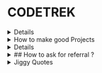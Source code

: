 # CODETREK


<details>

## <summary>My Coding Journey</summary>

**Third Year Second Semester ARC**
- Learned Python, DBMS, DSA basics for InfyTQ (Infosys Exam)
- Used *HackerRank*, *Codewars*, *Hackerearth* (Has difficult problems for beginner)
- Used to refer youtube channels and books :
  - Learned python from [here](https://www.youtube.com/watch?v=rfscVS0vtbw)
  - [Telusko](https://www.youtube.com/watch?v=QXeEoD0pB3E&list=PLsyeobzWxl7poL9JTVyndKe62ieoN-MZ3)
  - [Python Functions](https://www.youtube.com/watch?v=NBIs5FgYmB8&list=PL4eU-_ytIUt_s4S9aZ6rLoP7aAUkj66gx)
  - My favourite book [Python One Liners](https://someplace-else.neocities.org/books/Python%20One-Liners%20-%20Write%20Concise,%20Eloquent%20Python%20Like%20a%20Professional.pdf)
- With help of above resources **cleared InfyTQ Round 1**


`key takeaways - Go through solutions of other people you will definitely learn a lot of new approaches`

- Participated in HackWithInfy (which offers DSE and PP roles 5LPA and 9LPA resp) 3 questions each round
- Cleared Round 1 HackwithInfy  (Easy, Medium-Hard, Hard)   
- Cleared Round 2 HackwithInfy  (Medium, Medium-Hard, Hard) 
- Cleared Round 2 InfyTQ

**Fourth Year First Semester ARC**

- Preparing for Infosys Interview
- Studied OS, CN, DBMS + SQL (a lot) + DSA (a lot) + Some fundamentals of CPP, Java, JS and Projects
- About Interview : 
  - Moderate Difficulty Interview:
  - Behavourial Questions, A lot of project related questions
  - Some real life usecase and problem solving + DSA + DBMS Questions 
  - Got Offer for Infytq 3.6 lpa and HackwithInfy 5 lpa - December 2020

**Fourth Year Second Semester ARC**

Did Some Java and Javascript
Didn't do much programming after that just random stuff enjoyed as I already had offer (shouldnt have done that)

**POST Graduation ARC**

- Joined Infosys in September 2022
- Done with Training ( Just after 3-4 weeks I got allocated to good project early so no further training or bench for me)
- I also gave applied from Amazon job portal but was not able to understand question - `31st October 2021`
- I was allocated Big Data Stream which I chose during my Training (Really Loved the Project I was allocated)
- I also gave an Interview for Accenture 4.5 LPA Role (Randomly applied because I was bored)
  - Average Interview - Project based Questions, HR Questions (Got Offer for 6.5 LPA role)
  - Didnt Accept Offer of 6.5 LPA with Accenture because Infosys was paying 6.25 LPA later

**The GRIND ARC**

- Started doing DSA in November
- Resources used
  - [Leetcode](https://leetcode.com/Jiganesh/)
  - [Coding Decoded Youtube Channel](https://www.youtube.com/@CodeWithSunchitDudeja)
  - [Take U Forward](https://www.youtube.com/@takeUforward) 
  - [Algorithms Made Easy](https://www.youtube.com/@AlgorithmsMadeEasy)
  - [Programming Live With Larry](https://www.youtube.com/@Algorithmist)
  - Especially for DP [Aditya Verma](https://www.youtube.com/@TheAdityaVerma), [DP Problems](https://github.com/Jiganesh/Loads-Of-Logic/tree/main/dynamicProgramming)

**The DAY ONE ARC**

- In March I applied to Amazon from Job Portal for Role of `SDE 1` (No Referal)
- Link for OA was mailed. 
- After opening OA I gave practice question and after feeling confident with platform I started the Assessment.
  - Two Sections in OA = DSA + Behavioural Questions
- Round 1 - Two Medium Questions (prefix sum and  bucket sort variation) 
  - Cleared OA Got Call for an Interview
- Round 2 - Two easy warmup basic programming questions (math and recursion)
  - Discussion on BT and Iterative Traversal and Two Pointer Hard Problem
- Round 3 - Two Interviewers
  - Few Managerial Questions
  - Medium-Hard Spaced Binary Search Variation
  - Stack Medium Question
- Round 4 - Rescheduled
- Round 4 (HR + Bar Raiser)
  - Few Managerial Questions
  - Stack Medium Question
  - Linkedlist + Math Medium-Hard Question

Offer Letter came after a month in July - `I Accepted obviously` and joined on `31st October 2022`


**Key takeaways and learnings from my mistake**
- Remember you just need to solve one question a day that's it that's the secret.
- Nothing more Nothing less. This statergy avoids depression, burnout and maintains consistency and helps to get whatever you studied absorbed. 
- I loved programming so I used to hit 16 hours daily doing it - office work included
- Rather than solving three questions try to solve one question with three approaches (this thing exponentially improved problem solving skills)
- Read others code a lot. 
- If a  beginner better to go with Java (I choose python - realized not good in long run switching to Java)
- Better to go through GFG and Codeforces once in a while. 
- Focus a lot on development for long run (70-80 % development and 30-20 % DSA) is good combination ) (one of the things I didnt realize)
- Stay consistent (no longer break than a week its fine to take a day off I think you must take a day off in month to avoid burnout)
- Dont forget to do system design, 20-30 % of the time Bar Raisers are system design rounds
- Every thing takes time DSA certainly does hang on to it for 1 or 2 years
- Quality >>>> Quantity 
- Focus on Medium Leetcode Questions

</details>


<details>
## <summary>How to make good Projects</summary>

The Project is said to be good when you 
- or others can use it in their day to day life.
- can show it solves any real life problem no matter how big or small it is 
- can explain its complexity and make interviewer interested in project
- build it end to end from architecture/design to deployment and can explain in depth about it
- have fun building it and get lots of learnings 
- work with Teams or other people showing soft skills
</details>

<details>

## <summary>How to get good at problem solving (DSA and Development)</summary>

strategy + consistency / discipline + experience

- When you are starting with problem solving be it DSA or Development, choosing right resource is first step. (strategy)
  - Explore various resources on the topic you want to learn, there are lot of free resources spend some time checking them out (experimenting)
  - Choose correct / understandable way of learning from those resources, look for completeness of resources (half knowledge is dangerous)
  - Once you find the perfect resource start learning and dont jump on other resource or else you just create a loop.
  - Use standard / trusted resources, dont join any courses just because of fomo (make your decisions on facts and situations)

- When you try to learn these are the thing that can happen to you. (consistency / discipline)
  - Overwhelmed / not able to keep up 
    - Simple answer : Just dont be overwhelmed, believe in yourself. Developing your problem solving skills takes time and it gets easier, just keep going.
    - See more resources for the point discussed, do some research on topic you did not understand, try to close the gap of unknown.
  - Learned and forgot it
    - The problem here is not enough practice and revision. Practice all learnings of week on weekends.
    - Try to teach other people / friends, that way you wont forget easily
  - Not able to see any improvements
    - The process has exponential learning curve, You wont see any progress and suddenly you will solve all the problem in contest
    - Be consistent.

- When you get your groove, feel little confident (experience)
  - Increase difficulty
  - Increase your pace
  - Teach others
  - Practice more
  - Dive Deep 

Dont get the wrong idea of being consistent missing one or two days in week is okay. Just dont give up in between that's my definition of being consistent.
</details>

<details>

<summary> ## How to ask for referral ?</summary>

Referral Template : 
```
Subject: Referral for <Position> at <Company> <Location> <Job ID>

Hello Sir/Mam

I am <Requester>, <blah blah> year student from <College Name>.
I am interested in applying for <Position> at <Company> <Location> <Job ID>.
<Something positive and Why you should be referred but keep it super short>

Here is my Portfolio and Resume Drive Link
Portfolio : 
Resume : <Requester>_Resume.pdf

Thank you for your time, Please update the status to me regarding the request.
```

While applying via referral take care of following things:

- You havent applied to same job id with multiple profiles (email-ids).
- You havent applied to the Job Id and not have a draft application as well for the position.
- No one already referred you for same Job Id.
- Someone else has referred you then its better to ask that same person again if applying again.
- Ask them to provide endorsed referral.
- If someone does not want to refer respect their choice and ask for feedback/reason.

</details>

<details>
## <summary>Jiggy Quotes</summary>

- ONE QUESTION A DAY KEEPS UNEMPLOYMENT AWAY

- THE ONE WHO COMPLAINS IS NOT CAPABLE

</details>

